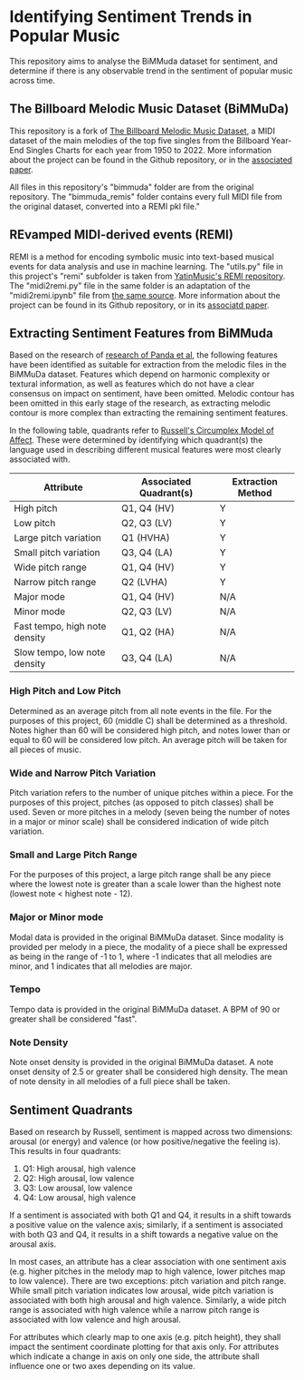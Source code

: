 # Identifying Sentiment Trends in Popular Music
This repository aims to analyse the BiMMuda dataset for sentiment, and determine if there is any observable trend in the sentiment of popular music across time.

## The Billboard Melodic Music Dataset (BiMMuDa)

This repository is a fork of [The Billboard Melodic Music Dataset](https://github.com/madelinehamilton/), a MIDI dataset of the main melodies of the top five singles from the Billboard Year-End Singles Charts for each year from 1950 to 2022. More information about the project can be found in the Github repository, or in the [associated paper](https://www.nature.com/articles/s41598-024-64571-x).

All files in this repository's "bimmuda" folder are from the original repository. The "bimmuda_remis" folder contains every full MIDI file from the original dataset, converted into a REMI pkl file."

## REvamped MIDI-derived events (REMI)

REMI is a method for encoding symbolic music into text-based musical events for data analysis and use in machine learning. The "utils.py" file in this project's "remi" subfolder is taken from [YatinMusic's REMI repository](https://github.com/YatingMusic/remi). The "midi2remi.py" file in the same folder is an adaptation of the "midi2remi.ipynb" file from [the same source](https://github.com/YatingMusic/remi). More information about the project can be found in its Github repository, or in its [associatd paper](https://arxiv.org/abs/2002.00212).

## Extracting Sentiment Features from BiMMuda

Based on the research of [research of Panda et al](https://www.researchgate.net/publication/346359767_Audio_Features_for_Music_Emotion_Recognition_a_Survey), the following features have been identified as suitable for extraction from the melodic files in the BiMMuDa dataset. Features which depend on harmonic complexity or textural information, as well as features which do not have a clear consensus on impact on sentiment, have been omitted. Melodic contour has been omitted in this early stage of the research, as extracting melodic contour is more complex than extracting the remaining sentiment features.

In the following table, quadrants refer to [Russell's Circumplex Model of Affect](https://www.ncbi.nlm.nih.gov/pmc/articles/PMC2367156/). These were determined by identifying which quadrant(s) the language used in describing different musical features were most clearly associated with.

| Attribute                     | Associated Quadrant(s) | Extraction Method |
| ----------------------------- | ---------------------- | ----------------- |
| High pitch                    | Q1, Q4  (HV)           | Y                 |
| Low pitch                     | Q2, Q3  (LV)           | Y                 |
| Large pitch variation         | Q1 (HVHA)              | Y                 |
| Small pitch variation         | Q3, Q4 (LA)            | Y                 |
| Wide pitch range              | Q1, Q4 (HV)            | Y                 |
| Narrow pitch range            | Q2 (LVHA)              | Y                 |
| Major mode                    | Q1, Q4 (HV)            | N/A               |
| Minor mode                    | Q2, Q3 (LV)            | N/A               |
| Fast tempo, high note density | Q1, Q2 (HA)            | N/A               |
| Slow tempo, low note density  | Q3, Q4 (LA)            | N/A               |

### High Pitch and Low Pitch
Determined as an average pitch from all note events in the file. For the purposes of this project, 60 (middle C) shall be determined as a threshold. Notes higher than 60 will be considered high pitch, and notes lower than or equal to 60 will be considered low pitch. An average pitch will be taken for all pieces of music.

### Wide and Narrow Pitch Variation
Pitch variation refers to the number of unique pitches within a piece. For the purposes of this project, pitches (as opposed to pitch classes) shall be used. Seven or more pitches in a melody (seven being the number of notes in a major or minor scale) shall be considered indication of wide pitch variation.

### Small and Large Pitch Range
For the purposes of this project, a large pitch range shall be any piece where the lowest note is greater than a scale lower than the highest note (lowest note < highest note - 12).

### Major or Minor mode
Modal data is provided in the original BiMMuDa dataset. Since modality is provided per melody in a piece, the modality of a piece shall be expressed as being in the range of -1 to 1, where -1 indicates that all melodies are minor, and 1 indicates that all melodies are major.

### Tempo
Tempo data is provided in the original BiMMuDa dataset. A BPM of 90 or greater shall be considered "fast".

### Note Density
Note onset density is provided in the original BiMMuDa dataset. A note onset density of 2.5 or greater shall be considered high density. The mean of note density in all melodies of a full piece shall be taken.

## Sentiment Quadrants

Based on research by Russell, sentiment is mapped across two dimensions: arousal (or energy) and valence (or how positive/negative the feeling is). This results in four quadrants:
 1. Q1: High arousal, high valence
 2. Q2: High arousal, low valence
 3. Q3: Low arousal, low valence
 4. Q4: Low arousal, high valence

If a sentiment is associated with both Q1 and Q4, it results in a shift towards a positive value on the valence axis; similarly, if a sentiment is associated with both Q3 and Q4, it results in a shift towards a negative value on the arousal axis.

In most cases, an attribute has a clear association with one sentiment axis (e.g. higher pitches in the melody map to high valence, lower pitches map to low valence). There are two exceptions: pitch variation and pitch range. While small pitch variation indicates low arousal, wide pitch variation is associated with both high arousal and high valence. Similarly, a wide pitch range is associated with high valence while a narrow pitch range is associated with low valence and high arousal.

For attributes which clearly map to one axis (e.g. pitch height), they shall impact the sentiment coordinate plotting for that axis only. For attributes which indicate a change in axis on only one side, the attribute shall influence one or two axes depending on its value.
